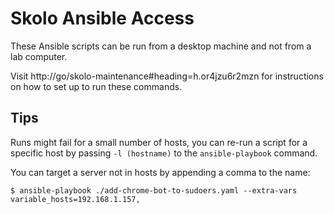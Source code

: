 # Skolo Ansible Access

These Ansible scripts can be run from a desktop machine and not from a lab
computer.

Visit http://go/skolo-maintenance#heading=h.or4jzu6r2mzn for instructions on how
to set up to run these commands.

## Tips

Runs might fail for a small number of hosts, you can re-run a script for a
specific host by passing `-l (hostname)` to the `ansible-playbook` command.

You can target a server not in hosts by appending a comma to the name:

    $ ansible-playbook ./add-chrome-bot-to-sudoers.yaml --extra-vars variable_hosts=192.168.1.157,
